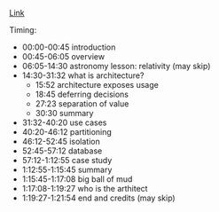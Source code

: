 [Link](https://www.safaribooksonline.com/videos/clean-code/9780134661742/9780134661742-CODE_01_05_01)

Timing:

- 00:00-00:45 introduction
- 00:45-06:05 overview
- 06:05-14:30 astronomy lesson: relativity (may skip)
- 14:30-31:32 what is architecture?
    - 15:52 architecture exposes usage
    - 18:45 deferring decisions
    - 27:23 separation of value
    - 30:30 summary
- 31:32-40:20 use cases
- 40:20-46:12 partitioning
- 46:12-52:45 isolation
- 52:45-57:12 database
- 57:12-1:12:55 case study
- 1:12:55-1:15:45 summary 
- 1:15:45-1:17:08 big ball of mud
- 1:17:08-1:19:27 who is the arthitect
- 1:19:27-1:21:54 end and credits (may skip)
